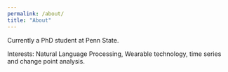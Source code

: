 ```yaml
---
permalink: /about/
title: "About"
---
```


Currently a PhD student at Penn State. 

Interests: Natural Language Processing, Wearable technology, time series and change point analysis.
